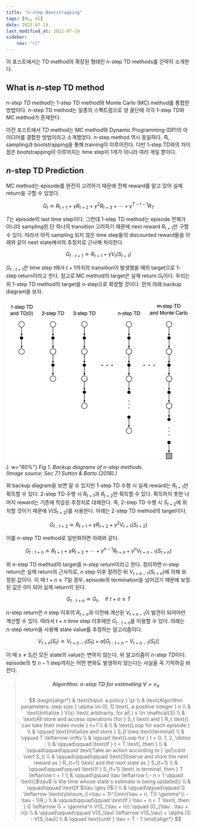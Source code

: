 ```yaml
---
title: "n-step Bootstrapping"
tags: [RL, AI]
date: 2022-07-19
last_modified_at: 2022-07-19
sidebar:
    nav: "rl"
---
```


이 포스트에서는 TD method의 확장된 형태인 $n$-step TD methods를 간략히 소개한다.

## What is $n$-step TD method

*$n$-step TD method*는 1-step TD method와 Monte Carlo (MC) method를 통합한 방법이다. $n$-step TD method는 일종의 스펙트럼으로 양 끝단에 각각 1-step TD와 MC method가 존재한다. 

이전 포스트에서 TD method는 MC method와 Dynamic Programming (DP)의 아이디어를 결합한 방법이라고 소개했었다. $n$-step method 역시 동일하다. 즉, sampling과 bootstrapping을 통해 training이 이루어진다. 다만 1-step TD와의 차이점은 bootstrapping이 이루어지는 time step이 1개가 아니라 여러 개일 뿐이다.

## $n$-step TD Prediction

MC method는 episode를 완전히 고려하기 때문에 전체 reward를 알고 있어 실제 return을 구할 수 있었다.

$$
G_t \doteq R_{t+1} + \gamma R_{t+2} + \gamma^2 R_{t+3} + \cdots + \gamma^{T-t-1}R_T
$$

$T$는 episode의 last time step이다. 그런데 1-step TD method는 episode 전체가 아니라 sampling된 단 하나의 transition 고려하기 때문에 next reward $R_{t+1}$만 구할 수 있다. 따라서 아직 sampling 되지 않은 time step들의 discounted reward들을 아래와 같이 next state에서의 추정치로 근사해 처리한다.

$$
G_{t:t+1} \doteq R_{t+1} + \gamma V_t(S_{t+1})
$$

$G_{t:t+1}$은 time step $t$에서 $t+1$까지의 transition이 발생했을 때의 target으로 1-step return이라고 한다. 참고로 MC method의 target은 실제 return $G_t$이다. 우리는 위 1-step TD method의 target을 $n$-step으로 확장할 것이다. 먼저 아래 backup diagram을 보자.

![](/assets/images/rl-sutton-n-step-method-backup-diagram.png){: w="60%"}
_Fig 1. Backup diagrams of $n$-step methods.  
(Image source: Sec 7.1 Sutton & Barto (2018).)_  

위 backup diagram을 보면 알 수 있지만 1-step TD 수행 시 실제 reward는 $R_{t+1}$만 획득할 수 있다. 2-step TD 수행 시 $R_{t+1}$과 $R_{t+2}$만 획득할 수 있다. 획득하지 못한 나머지 reward는 기존에 학습된 추정치로 대체한다. 즉, 2-step TD 수행 시 $S_{t+2}$에 위치할 것이기 때문에 $V(S_{t+2})$를 사용한다. 아래는 2-step TD method의 target이다.

$$
G_{t:t+2} \doteq R_{t+1} + \gamma R_{t+2} + \gamma^2 V_{t+1}(S_{t+2})
$$

이를 $n$-step TD method로 일반화하면 아래와 같다.

$$
G_{t:t+n} \doteq R_{t+1} + \gamma R_{t+2} + \cdots + \gamma^{n-1} R_{t+n} + \gamma^n V_{t+n-1}(S_{t+n})
$$

위 $n$-step TD method의 target을 *$n$-step return*이라고 한다. 정리하면 $n$-step return은 실제 return의 근사치로, $n$ step 이후 잘려진 뒤 $V_{t+n-1}(S_{t+n})$에 의해 보정된 값이다. 이 때 $t + n \geq T$일 경우, episode의 termination을 넘어갔기 때문에 보정된 값은 0이 되어 실제 return이 된다.

$$
G_{t:t+n} \doteq G_t, \quad \text{if } t + n \geq T
$$

$n$-step return은 $n$ step 이후의 $R_{t+n}$과 이전에 계산된 $V_{t+n-1}$이 발견이 되어야만 계산할 수 있다. 따라서 $t+n$ time step 이후에만 $G_{t:t+n}$을 이용할 수 있다. 아래는 $n$-step return을 사용해 state value를 추정하는 알고리즘이다.

$$
V_{t+n}(S_t) \doteq V_{t+n-1}(S_t) + \alpha [G_{t:t+n} - V_{t+n-1}(S_t)]
$$

이 때 $s \neq S_t$인 모든 state의 value는 변하지 않는다. 위 알고리즘이 *$n$-step TD*이다. episode의 첫 $n-1$ step까지는 어떤 변화도 발생하지 않는다는 사실을 꼭 기억하길 바란다.

> ##### $$ \text{Algorithm: } n\text{-step TD for estimating } V \approx v_\pi $$  
> $$ 
> \begin{align*}
> & \text{Input: a policy } \pi \\
> & \text{Algorithm parameters: step size } \alpha \in (0, 1] \text{, a positive integer } n \\
> & \text{Initialize } V(s) \text{ arbitrarily, for all } s \in \mathcal{S} \\
> & \text{All store and access operations (for } S_t \text{ and } R_t \text{) can take their index mode } n+1 \\
> & \\
> & \text{Loop for each episode:} \\
> & \qquad \text{Initialize and store } S_0 \neq \text{terminal} \\
> & \qquad T \leftarrow \infty \\
> & \qquad \text{Loop for } t = 0, 1, 2, \dotso : \\
> & \qquad\qquad \text{If } t < T \text{, then:} \\
> & \qquad\qquad\qquad \text{Take an action according to } \pi(\cdot \vert S_t) \\
> & \qquad\qquad\qquad \text{Observe and store the next reward as } R_{t+1} \text{ and the next state as } S_{t+1} \\
> & \qquad\qquad\qquad \text{If } S_{t+1} \text{ is terminal, then } T \leftarrow t + 1 \\
> & \qquad\qquad \tau \leftarrow t - n + 1 \qquad \text{($\tau$ is the time whose state's estimate is being updated)} \\
> & \qquad\qquad \text{If $\tau \geq 0$:} \\
> & \qquad\qquad\qquad G \leftarrow \textstyle\sum_{i=\tau + 1}^{\min(\tau + n, T)} \gamma^{i - \tau - 1}R_i \\
> & \qquad\qquad\qquad \text{If } \tau + n < T \text{, then: } G \leftarrow G + \gamma^n V(S_{\tau + n}) \qquad (G_{\tau : \tau + n}) \\
> & \qquad\qquad\qquad V(S_\tau) \leftarrow V(S_\tau) + \alpha [G - V(S_\tau)] \\
> & \qquad \text{until } \tau = T - 1
> \end{align*}
> $$

